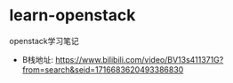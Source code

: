 # learn-openstack

openstack学习笔记

* B栈地址: <https://www.bilibili.com/video/BV13s411371G?from=search&seid=1716683620493386830>
